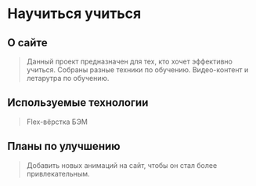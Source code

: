 # Научиться учиться

## О сайте

>Данный проект предназначен для тех, кто хочет эффективно учиться.
>Собраны разные техники по обучению.
>Видео-контент и летарутра по обучению.

## Используемые технологии

>Flex-вёрстка
>БЭМ

## Планы по улучшению

>Добавить новых анимаций на сайт, чтобы он стал более привлекательным.